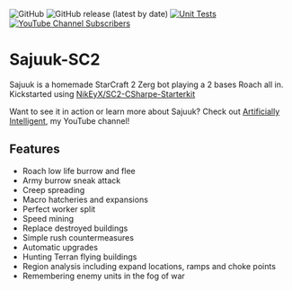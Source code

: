 ![GitHub](https://img.shields.io/github/license/guillaume-docquier/Sajuuk-SC2?color=blue&label=License)
![GitHub release (latest by date)](https://img.shields.io/github/v/release/Guillaume-Docquier/Sajuuk-SC2?label=Latest)
[![Unit Tests](https://github.com/Guillaume-Docquier/Sajuuk-SC2/actions/workflows/dotnet.yml/badge.svg)](https://github.com/Guillaume-Docquier/Sajuuk-SC2/actions/workflows/dotnet.yml)
[![YouTube Channel Subscribers](https://img.shields.io/youtube/channel/subscribers/UC_KAanPGVoL4Ppz2FORKoqA?style=social)](https://www.youtube.com/channel/UC_KAanPGVoL4Ppz2FORKoqA)

# Sajuuk-SC2
Sajuuk is a homemade StarCraft 2 Zerg bot playing a 2 bases Roach all in.  
Kickstarted using [NikEyX/SC2-CSharpe-Starterkit](https://github.com/NikEyX/SC2-CSharpe-Starterkit)

Want to see it in action or learn more about Sajuuk? Check out [Artificially Intelligent](https://www.youtube.com/channel/UC_KAanPGVoL4Ppz2FORKoqA), my YouTube channel!

## Features

- Roach low life burrow and flee
- Army burrow sneak attack
- Creep spreading
- Macro hatcheries and expansions
- Perfect worker split
- Speed mining
- Replace destroyed buildings
- Simple rush countermeasures
- Automatic upgrades
- Hunting Terran flying buildings
- Region analysis including expand locations, ramps and choke points
- Remembering enemy units in the fog of war
